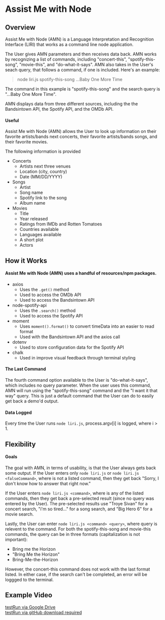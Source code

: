 # Assist Me with Node

## Overview

Assist Me with Node (AMN) is a Language Interpretation and Recognition Interface (LIRI) that works as a command line node application.

The User gives AMN parameters and then receives data back. AMN works by recognizing a list of commands, including "concert-this", "spotify-this-song", "movie-this", and "do-what-it-says". AMN also takes in the User's seach query, that follows a command, if one is included. Here's an example:

> node liri.js spotify-this-song ...Baby One More Time

The command in this example is "spotify-this-song" and the search query is "...Baby One More Time".

AMN displays data from three different sources, including the the Bandsintown API, the Spotify API, and the OMDb API.

#### Useful

Assist Me with Node (AMN) allows the User to look up information on their favorite artists/bands next concerts, their favorite artists/bands songs, and their favorite movies.

The following information is provided
- Concerts
  - Artists next three venues
  - Location (city, country)
  - Date (MM/DD/YYYY)
- Songs
  - Artist
  - Song name
  - Spotify link to the song
  - Album name
- Movies
  - Title
  - Year released
  - Ratings from IMDb and Rotten Tomatoes
  - Countries available
  - Languages available
  - A short plot
  - Actors

## How it Works

#### Assist Me with Node (AMN) uses a handful of resources/npm packages.
- axios
  - Uses the `.get()` method
  - Used to access the OMDb API
  - Used to access the Bandsintown API
- node-spotify-api
  - Uses the `.search()` method
  - Used to access the Spotify API
- moment
  - Uses `moment().format()` to convert timeData into an easier to read format
  - Used with the Bandsintown API and the axios call
- dotenv
  - Used to store configuration data for the Spotify API
- chalk
  - Used in improve visual feedback through terminal styling
  
#### The Last Command
The fourth command option available to the User is "do-what-it-says", which includes no query parameter. When the user uses this command, AMN will run using the "spotify-this-song" command and the "I want it that way" query. This is just a default command that the User can do to easily get back a demo'd output.

#### Data Logged
Every time the User runs `node liri.js`, process.argv[i] is logged, where i > 1. 

## Flexibility

#### Goals
The goal with AMN, in terms of usability, is that the User always gets back some output. If the User enters only `node liri.js` or `node liri.js <falseCommand>`, where <falseCommand> is not a listed command, then they get back "Sorry, I don't know how to answer that right now."

If the User enters `node liri.js <command>`, where <command> is any of the listed commands, then they get back a pre-selected result (since no query was entered by the User). The pre-selected results use "Troye Sivan" for a concert search, "i'm so tired..." for a song search, and "Big Hero 6" for a movie search.

Lastly, the User can enter `node liri.js <command> <query>`, where query is relevent to the command. For both the spotify-this-song and movie-this commands, the query can be in three formats (capitalization is not important):
- Bring me the Horizon
- "Bring Me the Horizon"
- Bring-Me-the-Horizon

However, the concert-this command does not work with the last format listed. In either case, if the search can't be completed, an error will be loggged to the terminal.

## Example Video

[testRun via Google Drive](https://drive.google.com/file/d/1VGKbhgTSrJ28NApq0AYeN44g0QdD8dD8/view) <br/>
[testRun via gitHub download required](
        Assist-Me-with-Node/video/testRun.webm
      )
